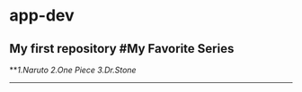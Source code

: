 # app-dev
My first repository
#My Favorite Series
---------------------------------------------

***1.Naruto*
*2.One Piece* 
*3.Dr.Stone*

---------------------------------------------
